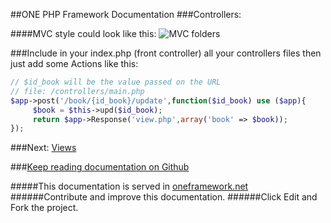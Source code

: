 ##ONE PHP Framework Documentation
###Controllers:

####MVC style could look like this:
![MVC folders](http://i60.tinypic.com/ne6hhl.png "MVC folders")

###Include in your index.php (front controller) all your controllers files then just add some Actions like this:
```php
// $id_book will be the value passed on the URL
// file: /controllers/main.php
$app->post('/book/{id_book}/update',function($id_book) use ($app){
     $book = $this->upd($id_book);
     return $app->Response('view.php',array('book' => $book));
});
```

###Next: [Views ](https://github.com/juliomatcom/one-php-framework/blob/master/docs/views.md "Render views from controllers with One Framework")

###[Keep reading documentation on Github](https://github.com/juliomatcom/one-php-framework/blob/master/docs/contents.md "See the official documentation of the One Framework")

#####This documentation is served in [oneframework.net ](http://oneframework.net/docs/ "More documentation of the One Framework")
######Contribute and improve this documentation.
######Click Edit and Fork the project.
